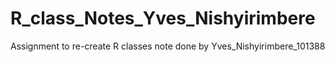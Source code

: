 # R_class_Notes_Yves_Nishyirimbere
Assignment to re-create R classes note done by Yves_Nishyirimbere_101388
